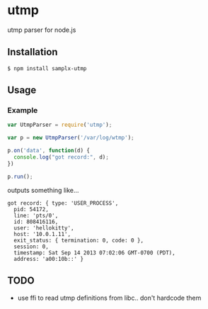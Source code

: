 # utmp 

utmp parser for node.js

## Installation

```
$ npm install samplx-utmp 
 ```

## Usage

### Example

```js
var UtmpParser = require('utmp');

var p = new UtmpParser('/var/log/wtmp');

p.on('data', function(d) {
  console.log("got record:", d);
})

p.run();

```

outputs something like...

```
got record: { type: 'USER_PROCESS',
  pid: 54172,
  line: 'pts/0',
  id: 808416116,
  user: 'hellokitty',
  host: '10.0.1.11',
  exit_status: { termination: 0, code: 0 },
  session: 0,
  timestamp: Sat Sep 14 2013 07:02:06 GMT-0700 (PDT),
  address: 'a00:10b::' }
```

## TODO

* use ffi to read utmp definitions from libc.. don't hardcode them
